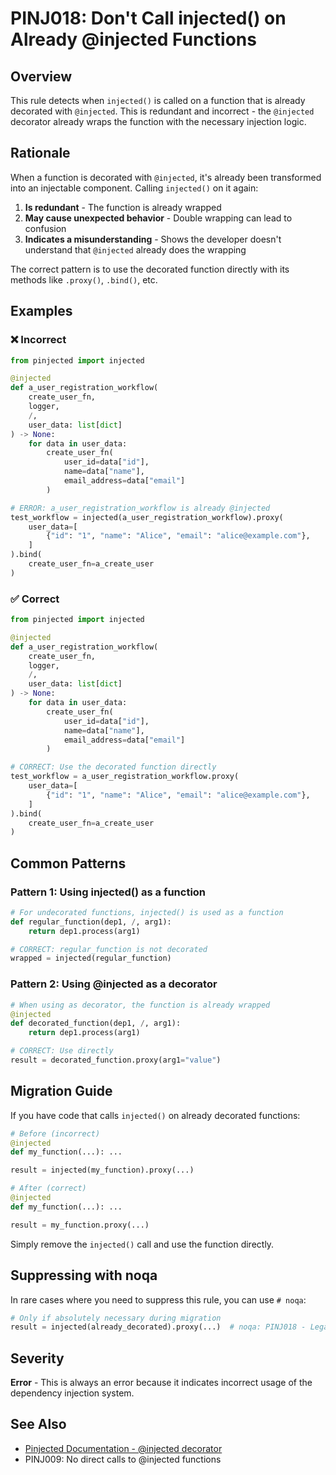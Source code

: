 # PINJ018: Don't Call injected() on Already @injected Functions

## Overview

This rule detects when `injected()` is called on a function that is already decorated with `@injected`. This is redundant and incorrect - the `@injected` decorator already wraps the function with the necessary injection logic.

## Rationale

When a function is decorated with `@injected`, it's already been transformed into an injectable component. Calling `injected()` on it again:

1. **Is redundant** - The function is already wrapped
2. **May cause unexpected behavior** - Double wrapping can lead to confusion
3. **Indicates a misunderstanding** - Shows the developer doesn't understand that `@injected` already does the wrapping

The correct pattern is to use the decorated function directly with its methods like `.proxy()`, `.bind()`, etc.

## Examples

### ❌ Incorrect

```python
from pinjected import injected

@injected
def a_user_registration_workflow(
    create_user_fn,
    logger,
    /,
    user_data: list[dict]
) -> None:
    for data in user_data:
        create_user_fn(
            user_id=data["id"],
            name=data["name"],
            email_address=data["email"]
        )

# ERROR: a_user_registration_workflow is already @injected
test_workflow = injected(a_user_registration_workflow).proxy(
    user_data=[
        {"id": "1", "name": "Alice", "email": "alice@example.com"},
    ]
).bind(
    create_user_fn=a_create_user
)
```

### ✅ Correct

```python
from pinjected import injected

@injected
def a_user_registration_workflow(
    create_user_fn,
    logger,
    /,
    user_data: list[dict]
) -> None:
    for data in user_data:
        create_user_fn(
            user_id=data["id"],
            name=data["name"],
            email_address=data["email"]
        )

# CORRECT: Use the decorated function directly
test_workflow = a_user_registration_workflow.proxy(
    user_data=[
        {"id": "1", "name": "Alice", "email": "alice@example.com"},
    ]
).bind(
    create_user_fn=a_create_user
)
```

## Common Patterns

### Pattern 1: Using injected() as a function

```python
# For undecorated functions, injected() is used as a function
def regular_function(dep1, /, arg1):
    return dep1.process(arg1)

# CORRECT: regular_function is not decorated
wrapped = injected(regular_function)
```

### Pattern 2: Using @injected as a decorator

```python
# When using as decorator, the function is already wrapped
@injected
def decorated_function(dep1, /, arg1):
    return dep1.process(arg1)

# CORRECT: Use directly
result = decorated_function.proxy(arg1="value")
```

## Migration Guide

If you have code that calls `injected()` on already decorated functions:

```python
# Before (incorrect)
@injected
def my_function(...): ...

result = injected(my_function).proxy(...)

# After (correct)
@injected
def my_function(...): ...

result = my_function.proxy(...)
```

Simply remove the `injected()` call and use the function directly.

## Suppressing with noqa

In rare cases where you need to suppress this rule, you can use `# noqa`:

```python
# Only if absolutely necessary during migration
result = injected(already_decorated).proxy(...)  # noqa: PINJ018 - Legacy code migration
```

## Severity

**Error** - This is always an error because it indicates incorrect usage of the dependency injection system.

## See Also

- [Pinjected Documentation - @injected decorator](https://github.com/pinjected/pinjected)
- PINJ009: No direct calls to @injected functions